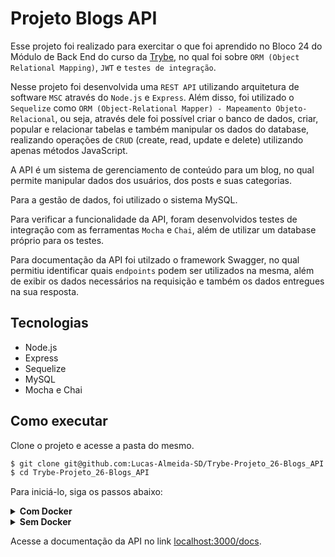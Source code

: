 # Projeto Blogs API

Esse projeto foi realizado para exercitar o que foi aprendido no Bloco 24 do Módulo de Back End do curso da [Trybe](https://www.betrybe.com/), no qual foi sobre `ORM (Object Relational Mapping)`, `JWT` e `testes de integração`.

Nesse projeto foi desenvolvida uma `REST API` utilizando arquitetura de software `MSC` através do `Node.js` e `Express`. Além disso, foi utilizado o `Sequelize` como `ORM (Object-Relational Mapper) - Mapeamento Objeto-Relacional`, ou seja, através dele foi possível criar o banco de dados, criar, popular e relacionar tabelas e também manipular os dados do database, realizando operações de `CRUD` (create, read, update e delete) utilizando apenas métodos JavaScript.

A API é um sistema de gerenciamento de conteúdo para um blog, no qual permite manipular dados dos usuários, dos posts e suas categorias.

Para a gestão de dados, foi utilizado o sistema MySQL.

Para verificar a funcionalidade da API, foram desenvolvidos testes de integração com as ferramentas `Mocha` e `Chai`, além de utilizar um database próprio para os testes.

Para documentação da API foi utilzado o framework Swagger, no qual permitiu identificar quais `endpoints` podem ser utilizados na mesma, além de exibir os dados necessários na requisição e também os dados entregues na sua resposta.

## Tecnologias

  - Node.js
  - Express
  - Sequelize
  - MySQL
  - Mocha e Chai

## Como executar

Clone o projeto e acesse a pasta do mesmo.

```bash
$ git clone git@github.com:Lucas-Almeida-SD/Trybe-Projeto_26-Blogs_API.git
$ cd Trybe-Projeto_26-Blogs_API
```

Para iniciá-lo, siga os passos abaixo:

<details>
  <summary><strong>Com Docker</strong></summary>

  ```bash
  # Criar container
  $ docker-compose up -d

  # Abrir terminal interativo do container
  $ docker container exec -it store_manager bash

  # Instalar as dependências
  $ npm install

  # Deletar o banco de dados (caso exista)
  $ npm run drop

  # Criar o banco de dados
  $ npm run create

  # Criar tabelas
  $ npm run migrate

  # Popular tabelas do banco de dados
  $ npm run seed

  # Iniciar o projeto
  $ npm start
  ```

  Para executar os testes, utilize o terminal interativo do container e insira o comando abaixo: 

  ```bash
  $ npm run test
  ```
</details>

<details>
  <summary><strong>Sem Docker</strong></summary>

  ```bash
  # Instalar as dependências
  $ npm install

  # Deletar o banco de dados (caso exista)
  $ npm run drop

  # Criar o banco de dados
  $ npm run create

  # Criar tabelas
  $ npm run migrate

  # Popular tabelas do banco de dados
  $ npm run seed

  # Iniciar o projeto
  $ npm start
  ```

  Para executar os testes, utilize o terminal e insira o comando abaixo: 

  ```bash
  $ npm run test
  ```
</details>

Acesse a documentação da API no link [localhost:3000/docs](http://localhost:3000/docs).